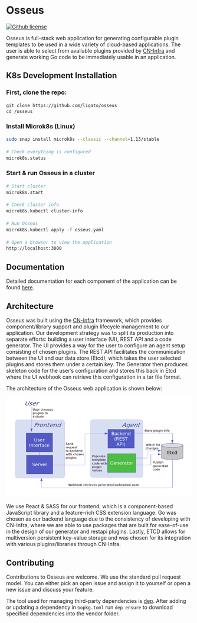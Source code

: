 # Osseus

[![Github license](https://img.shields.io/badge/license-Apache%20license%202.0-blue.svg)](https://github.com/ligato/osseus/blob/master/LICENSE.md)

Osseus is full-stack web application for generating configurable plugin templates to be used in a wide variety of cloud-based applications. The user is able to select from available plugins provided by [CN-Infra](https://github.com/ligato/cn-infra) and generate working Go code to be immediately usable in an application.

## K8s Development Installation

### First, clone the repo:
```
git clone https://github.com/ligato/osseus
cd /osseus
```

### Install Microk8s (Linux)
```bash 
sudo snap install microk8s --classic --channel=1.13/stable

# Check everything is configured
microk8s.status
```

### Start & run Osseus in a cluster
```bash
# Start cluster
microk8s.start

# Check cluster info
microk8s.kubectl cluster-info

# Run Osseus
microk8s.kubectl apply -f osseus.yaml

# Open a browser to view the application
http://localhost:3000
```

## Documentation

Detailed documentation for each component of the application can be found [here](https://github.com/ligato/osseus/tree/dev/docs).

## Architecture

Osseus was built using the [CN-Infra](https://github.com/ligato/cn-infra) framework, which provides component/library support and plugin lifecycle management to our application. Our development strategy was to split its production into separate efforts: building a user interface (UI), REST API and a code generator. The UI provides a way for the user to configure an agent setup consisting of chosen plugins. The REST API facilitates the communication between the UI and our data store (Etcd), which takes the user selected plugins and stores them under a certain key. The Generator then produces skeleton code for the user’s configuration and stores this back in Etcd where the UI webhook can retrieve this configuration in a tar file format.

The architecture of the Osseus web application is shown below:

<p align="center">
    <img src="docs/img/ColorArchitecture.png" alt="Osseus Architecture">
</p>

We use React & SASS for our frontend, which is a component-based JavaScript library and a feature-rich CSS extension language. Go was chosen as our backend language due to the consistency of developing with CN-Infra, where we are able to use packages that are built for ease-of-use in the design of our generator and restapi plugins. Lastly, ETCD allows for multiversion persistent key-value storage and was chosen for its integration with various plugins/libraries through CN-Infra.

## Contributing

Contributions to Osseus are welcome. We use the standard pull request model. You can 
either pick an open issue and assign it to yourself or open a new issue and discuss your feature.

The tool used for managing third-party dependencies is [dep](https://github.com/golang/dep).
After adding or updating a dependency in `Gopkg.toml` run `dep ensure` to download
specified dependencies into the vendor folder.
